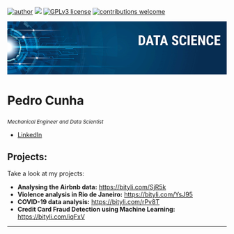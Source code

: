 [![author](https://img.shields.io/badge/author-carlosfab-red.svg)](https://www.linkedin.com/in/carlosfab) [![](https://img.shields.io/badge/python-3.7+-blue.svg)](https://www.python.org/downloads/release/python-365/) [![GPLv3 license](https://img.shields.io/badge/License-GPLv3-blue.svg)](http://perso.crans.org/besson/LICENSE.html) [![contributions welcome](https://img.shields.io/badge/contributions-welcome-brightgreen.svg?style=flat)](https://github.com/carlosfab/data_science/issues)

<p align="center">
  <img src="banner.png" >
</p>

# Pedro Cunha
<sub>*Mechanical Engineer and Data Scientist*</sub>

* [LinkedIn](https://www.linkedin.com/in/pedro-paulo-rodrigues-da-cunha-aa3839137)

## Projects:
Take a look at my projects:

* **Analysing the Airbnb data:** https://bityli.com/SjR5k
* **Violence analysis in Rio de Janeiro:** https://bityli.com/YsJ95
* **COVID-19 data analysis:** https://bityli.com/rPv8T
* **Credit Card Fraud Detection using Machine Learning:** https://bityli.com/iqFxV


---




